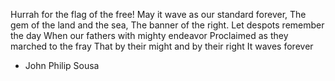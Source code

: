 Hurrah for the flag of the free!
May it wave as our standard forever,
The gem of the land and the sea,
The banner of the right.
Let despots remember the day
When our fathers with mighty endeavor
Proclaimed as they marched to the fray
That by their might and by their right
It waves forever

- John Philip Sousa

